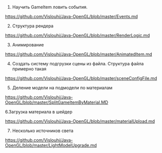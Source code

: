 1. Научить GameItem ловить события. 

https://github.com/Vislouhi/Java-OpenGL/blob/master/Events.md

         


2. Структура рендера

 https://github.com/Vislouhi/Java-OpenGL/blob/master/RenderLogic.md

3. Анимирование

 https://github.com/Vislouhi/Java-OpenGL/blob/master/AnimatedItem.md


4. Создать систему подгрузки сцены из файла. Структура файла примерно такая

 https://github.com/Vislouhi/Java-OpenGL/blob/master/sceneConfigFile.md
 
5. Деление модели на подмодели по материалам

https://github.com/Vislouhi/Java-OpenGL/blob/master/SplitGameItemByMaterial.MD

6.Загрузка материала в шейдер

https://github.com/Vislouhi/Java-OpenGL/blob/master/materialUpload.md

7. Несколько источников света

https://github.com/Vislouhi/Java-OpenGL/blob/master/LightModelUpgrade.md
 
 
